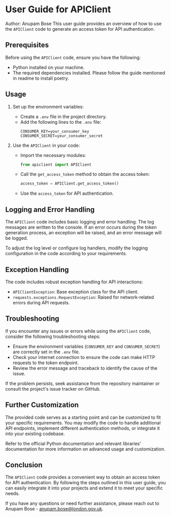# User Guide for APIClient

Author: Anupam Bose
This user guide provides an overview of how to use the `APIClient` code to generate an access token for API authentication.

## Prerequisites

Before using the `APIClient` code, ensure you have the following:

- Python installed on your machine.
- The required dependencies installed. Please follow the guide mentioned in readme to install poetry.

## Usage


1. Set up the environment variables:
    - Create a `.env` file in the project directory.
    - Add the following lines to the `.env` file:
        ```dotenv
        CONSUMER_KEY=your_consumer_key
        CONSUMER_SECRET=your_consumer_secret
        ```

2. Use the `APIClient` in your code:
    - Import the necessary modules:
        ```python
        from apiclient import APIClient
        ```

    - Call the `get_access_token` method to obtain the access token:
        ```python
        access_token = APIClient.get_access_token()
        ```

    - Use the `access_token` for API authentication.

## Logging and Error Handling

The `APIClient` code includes basic logging and error handling. The log messages are written to the console. If an error occurs during the token generation process, an exception will be raised, and an error message will be logged.

To adjust the log level or configure log handlers, modify the logging configuration in the code according to your requirements.

## Exception Handling

The code includes robust exception handling for API interactions:

- `APIClientException`: Base exception class for the API client.
- `requests.exceptions.RequestException`: Raised for network-related errors during API requests.


## Troubleshooting

If you encounter any issues or errors while using the `APIClient` code, consider the following troubleshooting steps:

- Ensure the environment variables (`CONSUMER_KEY` and `CONSUMER_SECRET`) are correctly set in the `.env` file.
- Check your internet connection to ensure the code can make HTTP requests to the token endpoint.
- Review the error message and traceback to identify the cause of the issue.

If the problem persists, seek assistance from the repository maintainer or consult the project's issue tracker on GitHub.

## Further Customization

The provided code serves as a starting point and can be customized to fit your specific requirements. You may modify the code to handle additional API endpoints, implement different authentication methods, or integrate it into your existing codebase.

Refer to the official Python documentation and relevant libraries' documentation for more information on advanced usage and customization.

## Conclusion

The `APIClient` code provides a convenient way to obtain an access token for API authentication. By following the steps outlined in this user guide, you can easily integrate it into your projects and extend it to meet your specific needs.

If you have any questions or need further assistance, please reach out to Anupam Bose - anupam.bose@london.gov.uk.
